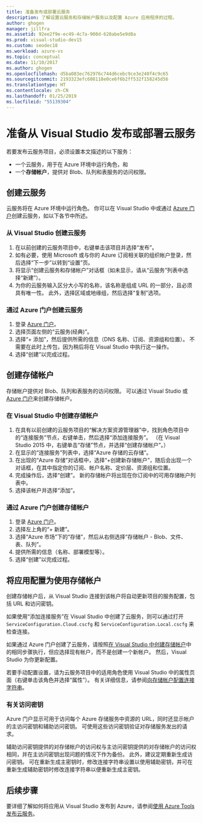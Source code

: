 ```yaml
---
title: 准备发布或部署云服务
description: 了解设置云服务和存储帐户服务以及配置 Azure 应用程序的过程。
author: ghogen
manager: jillfra
ms.assetid: 92ee2f9e-ec49-4c7a-900d-620abe5e9d8a
ms.prod: visual-studio-dev15
ms.custom: seodec18
ms.workload: azure-vs
ms.topic: conceptual
ms.date: 11/10/2017
ms.author: ghogen
ms.openlocfilehash: d5ba083ec762976c744d6cebc9ce3e240f4c9c65
ms.sourcegitcommit: 2193323efc608118e0ce6f6b2ff532f158245d56
ms.translationtype: HT
ms.contentlocale: zh-CN
ms.lasthandoff: 01/25/2019
ms.locfileid: "55139304"
---
```

# <a name="prepare-to-publish-or-deploy-a-cloud-service-from-visual-studio"></a>准备从 Visual Studio 发布或部署云服务

若要发布云服务项目，必须设置本文描述的以下服务：

* 一个云服务，用于在 Azure 环境中运行角色，和
* 一个**存储帐户**，提供对 Blob、队列和表服务的访问权限。

## <a name="create-a-cloud-service"></a>创建云服务

云服务将在 Azure 环境中运行角色。 你可以在 Visual Studio 中或通过 [Azure 门户](https://portal.azure.com/)创建云服务，如以下各节中所述。

### <a name="create-a-cloud-service-from-visual-studio"></a>从 Visual Studio 创建云服务

1. 在以前创建的云服务项目中，右键单击该项目并选择“发布”。
1. 如有必要，使用 Microsoft 或与你的 Azure 订阅相关联的组织帐户登录，然后选择“下一步”以转到“设置”页。
1. 将显示“创建云服务和存储帐户”对话框（如未显示，请从“云服务”列表中选择“新建”）。
1. 为你的云服务输入区分大小写的名称，该名称是组成 URL 的一部分，且必须具有唯一性。 此外，选择区域或地缘组，然后选择“复制”选项。

### <a name="create-a-cloud-service-through-the-azure-portal"></a>通过 Azure 门户创建云服务

1. 登录 [Azure 门户](https://portal.azure.com/)。
1. 选择页面左侧的“云服务(经典)”。
1. 选择“+ 添加”，然后提供所需的信息（DNS 名称、订阅、资源组和位置）。 不需要在此时上传包，因为稍后将在 Visual Studio 中执行这一操作。
1. 选择“创建”以完成过程。

## <a name="create-a-storage-account"></a>创建存储帐户

存储帐户提供对 Blob、队列和表服务的访问权限。 可以通过 Visual Studio 或 [Azure 门户](https://portal.azure.com/)来创建存储帐户。

### <a name="create-a-storage-account-from-visual-studio"></a>在 Visual Studio 中创建存储帐户

1. 在具有以前创建的云服务项目的“解决方案资源管理器”中，找到角色项目中的“连接服务”节点，右键单击，然后选择“添加连接服务”。 （在 Visual Studio 2015 中，右键单击“存储”节点，并选择“创建存储帐户”。）
1. 在显示的“连接服务”列表中，选择“Azure 存储的云存储”。
1. 在出现的“Azure 存储”对话框中，选择“+创建新存储帐户”，随后会出现一个对话框，在其中指定你的订阅、帐户名称、定价层、资源组和位置。
1. 完成操作后，选择“创建”。 新的存储帐户将出现在你订阅中的可用存储帐户列表中。
1. 选择该帐户并选择“添加”。

### <a name="create-a-storage-account-through-the-azure-portal"></a>通过 Azure 门户创建存储帐户

1. 登录 [Azure 门户](https://portal.azure.com/)。
1. 选择左上角的“+ 新建”。
1. 选择“Azure 市场”下的“存储”，然后从右侧选择“存储帐户 - Blob、文件、表、队列”。
1. 提供所需的信息（名称、部署模型等）。
1. 选择“创建”以完成过程。

## <a name="configure-your-app-to-use-the-storage-account"></a>将应用配置为使用存储帐户

创建存储帐户后，从 Visual Studio 连接到该帐户将自动更新项目的服务配置，包括 URL 和访问密钥。

如果使用“添加连接服务”在 Visual Studio 中创建了云服务，则可以通过打开 `ServiceConfiguration.Cloud.cscfg` 和 `ServiceConfiguration.Local.cscfg` 来检查连接。

如果通过 Azure 门户创建了云服务，请按照[在 Visual Studio 中创建存储帐户](#create-a-storage-account-from-visual-studio)中的相同步骤执行，但应选择现有帐户，而不是创建一个新帐户。 然后，Visual Studio 为你更新配置。

若要手动配置设置，请为云服务项目中的适用角色使用 Visual Studio 中的属性页面（右键单击该角色并选择“属性”）。 有关详细信息，请参阅[向存储帐户配置连接字符串](vs-azure-tools-multiple-services-project-configurations.md#configuring-a-connection-string-for-a-storage-account)。

### <a name="about-access-keys"></a>有关访问密钥

Azure 门户显示可用于访问每个 Azure 存储服务中资源的 URL，同时还显示帐户的主访问密钥和辅助访问密钥。 可使用这些访问密钥验证对存储服务发出的请求。

辅助访问密钥提供的对存储帐户的访问权与主访问密钥提供的对存储帐户的访问权相同，并在主访问密钥出现问题的情况下作为备份。 此外，建议定期重新生成访问密钥。 可在重新生成主密钥时，修改连接字符串设置以使用辅助密钥，并可在重新生成辅助密钥时修改连接字符串以便重新生成主密钥。

## <a name="next-steps"></a>后续步骤

要详细了解如何将应用从 Visual Studio 发布到 Azure，请参阅[使用 Azure Tools 发布云服务](vs-azure-tools-publishing-a-cloud-service.md)。

